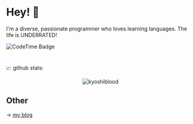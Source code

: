 # Hey! 👋

<p>I'm a diverse, passionate programmer who loves learning languages. The life is UNDERRATED!</p>
<img href="https://codetime.dev" alt="CodeTime Badge" src="https://img.shields.io/endpoint?style=flat&color=222&url=https%3A%2F%2Fapi.codetime.dev%2Fshield%3Fid%3D31138%26project%3D%26in=0">
<h1></h1>

<p>📈 github stats:</p>
<p align="center"> <img src="https://github-readme-stats.vercel.app/api?username=kyoshiblood&show_icons=true&theme=gotham" alt="kyoshiblood" />

##  Other

→  [my blog](https://kyoshiscrawl.vercel.app/)
